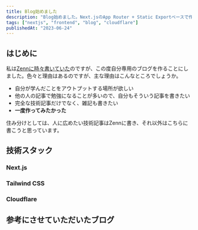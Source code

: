 ```yaml
---
title: Blog始めました
description: "Blog始めました。Next.jsのApp Router + Static Exportベースで作られており、Cloudflare Pagesでデプロイされています。"
tags: ["nextjs", "frontend", "blog", "cloudflare"]
publishedAt: "2023-06-24"
---
```


## はじめに

私は[Zennに時々書いていた](https://zenn.dev/daku10)のですが、この度自分専用のブログを作ることにしました。色々と理由はあるのですが、主な理由はこんなところでしょうか。

- 自分が学んだことをアウトプットする場所が欲しい
- 他の人の記事で勉強になることが多いので、自分もそういう記事を書きたい
- 完全な技術記事だけでなく、雑記も書きたい
- **一度作ってみたかった**

住み分けとしては、人に広めたい技術記事はZennに書き、それ以外はこちらに書こうと思っています。

## 技術スタック

### Next.js

### Tailwind CSS

### Cloudflare

## 参考にさせていただいたブログ
